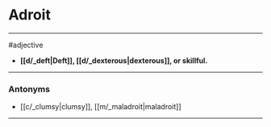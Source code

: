 # Adroit
---
#adjective
- **[[d/_deft|Deft]], [[d/_dexterous|dexterous]], or skillful.**
---
### Antonyms
- [[c/_clumsy|clumsy]], [[m/_maladroit|maladroit]]
---
